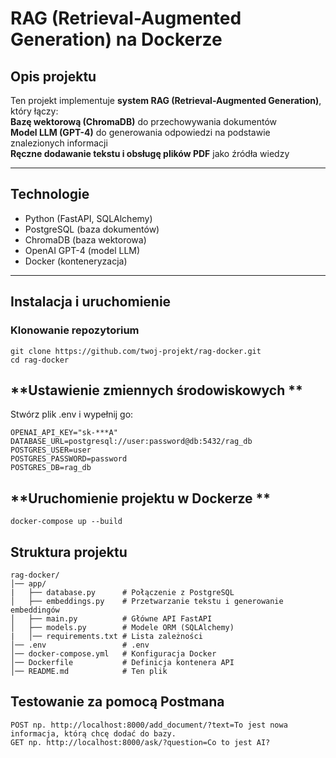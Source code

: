 # RAG (Retrieval-Augmented Generation) na Dockerze  

## **Opis projektu**
Ten projekt implementuje **system RAG (Retrieval-Augmented Generation)**, który łączy:  
**Bazę wektorową (ChromaDB)** do przechowywania dokumentów  
**Model LLM (GPT-4)** do generowania odpowiedzi na podstawie znalezionych informacji  
**Ręczne dodawanie tekstu i obsługę plików PDF** jako źródła wiedzy  

---

## **Technologie**  
* Python (FastAPI, SQLAlchemy)  
* PostgreSQL (baza dokumentów)  
* ChromaDB (baza wektorowa)  
* OpenAI GPT-4 (model LLM)  
* Docker (konteneryzacja)  

---

##  **Instalacja i uruchomienie**  

### **Klonowanie repozytorium**  
```
git clone https://github.com/twoj-projekt/rag-docker.git
cd rag-docker
```

## **Ustawienie zmiennych środowiskowych ** 
Stwórz plik .env i wypełnij go:
```
OPENAI_API_KEY="sk-***A"
DATABASE_URL=postgresql://user:password@db:5432/rag_db
POSTGRES_USER=user
POSTGRES_PASSWORD=password
POSTGRES_DB=rag_db
```
## **Uruchomienie projektu w Dockerze ** 
```
docker-compose up --build
```

## **Struktura projektu**
```
rag-docker/
│── app/
|   ├── database.py      # Połączenie z PostgreSQL
│   ├── embeddings.py    # Przetwarzanie tekstu i generowanie embeddingów
│   ├── main.py          # Główne API FastAPI
│   ├── models.py        # Modele ORM (SQLAlchemy)
|   │── requirements.txt # Lista zależności
│── .env                 # .env
│── docker-compose.yml   # Konfiguracja Docker
│── Dockerfile           # Definicja kontenera API
│── README.md            # Ten plik
```

## **Testowanie za pomocą Postmana** 
```
POST np. http://localhost:8000/add_document/?text=To jest nowa informacja, którą chcę dodać do bazy.
GET np. http://localhost:8000/ask/?question=Co to jest AI?
```







